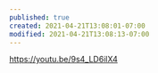 ```yaml
---
published: true
created: 2021-04-21T13:08:01-07:00
modified: 2021-04-21T13:08:13-07:00
---
```


https://youtu.be/9s4_LD6ilX4


